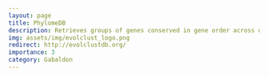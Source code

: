 ```yaml
---
layout: page
title: PhylomeDB
description: Retrieves groups of genes conserved in gene order across different species
img: assets/img/evolclust_logo.png
redirect: http://evolclustdb.org/
importance: 3
category: Gabaldon
---
```


